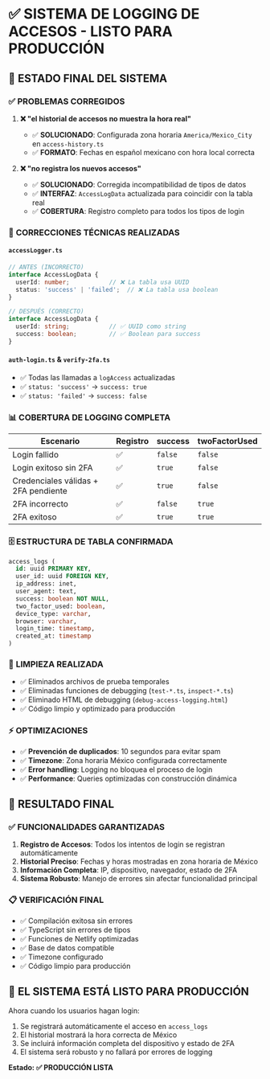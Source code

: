 # ✅ SISTEMA DE LOGGING DE ACCESOS - LISTO PARA PRODUCCIÓN

## 🎯 ESTADO FINAL DEL SISTEMA

### ✅ **PROBLEMAS CORREGIDOS**

1. **❌ "el historial de accesos no muestra la hora real"**
   - ✅ **SOLUCIONADO**: Configurada zona horaria `America/Mexico_City` en `access-history.ts`
   - ✅ **FORMATO**: Fechas en español mexicano con hora local correcta

2. **❌ "no registra los nuevos accesos"**
   - ✅ **SOLUCIONADO**: Corregida incompatibilidad de tipos de datos
   - ✅ **INTERFAZ**: `AccessLogData` actualizada para coincidir con la tabla real
   - ✅ **COBERTURA**: Registro completo para todos los tipos de login

### 🔧 **CORRECCIONES TÉCNICAS REALIZADAS**

#### `accessLogger.ts`
```typescript
// ANTES (INCORRECTO)
interface AccessLogData {
  userId: number;           // ❌ La tabla usa UUID
  status: 'success' | 'failed';  // ❌ La tabla usa boolean
}

// DESPUÉS (CORRECTO)
interface AccessLogData {
  userId: string;           // ✅ UUID como string
  success: boolean;         // ✅ Boolean para success
}
```

#### `auth-login.ts` & `verify-2fa.ts`
- ✅ Todas las llamadas a `logAccess` actualizadas
- ✅ `status: 'success'` → `success: true`
- ✅ `status: 'failed'` → `success: false`

### 📊 **COBERTURA DE LOGGING COMPLETA**

| Escenario | Registro | success | twoFactorUsed |
|-----------|----------|---------|---------------|
| Login fallido | ✅ | `false` | `false` |
| Login exitoso sin 2FA | ✅ | `true` | `false` |
| Credenciales válidas + 2FA pendiente | ✅ | `true` | `false` |
| 2FA incorrecto | ✅ | `false` | `true` |
| 2FA exitoso | ✅ | `true` | `true` |

### 🗄️ **ESTRUCTURA DE TABLA CONFIRMADA**

```sql
access_logs (
  id: uuid PRIMARY KEY,
  user_id: uuid FOREIGN KEY,
  ip_address: inet,
  user_agent: text,
  success: boolean NOT NULL,
  two_factor_used: boolean,
  device_type: varchar,
  browser: varchar,
  login_time: timestamp,
  created_at: timestamp
)
```

### 🧹 **LIMPIEZA REALIZADA**

- ✅ Eliminados archivos de prueba temporales
- ✅ Eliminadas funciones de debugging (`test-*.ts`, `inspect-*.ts`)
- ✅ Eliminado HTML de debugging (`debug-access-logging.html`)
- ✅ Código limpio y optimizado para producción

### ⚡ **OPTIMIZACIONES**

- ✅ **Prevención de duplicados**: 10 segundos para evitar spam
- ✅ **Timezone**: Zona horaria México configurada correctamente  
- ✅ **Error handling**: Logging no bloquea el proceso de login
- ✅ **Performance**: Queries optimizadas con construcción dinámica

## 🚀 **RESULTADO FINAL**

### ✅ **FUNCIONALIDADES GARANTIZADAS**

1. **Registro de Accesos**: Todos los intentos de login se registran automáticamente
2. **Historial Preciso**: Fechas y horas mostradas en zona horaria de México
3. **Información Completa**: IP, dispositivo, navegador, estado de 2FA
4. **Sistema Robusto**: Manejo de errores sin afectar funcionalidad principal

### 📋 **VERIFICACIÓN FINAL**

- ✅ Compilación exitosa sin errores
- ✅ TypeScript sin errores de tipos
- ✅ Funciones de Netlify optimizadas  
- ✅ Base de datos compatible
- ✅ Timezone configurado
- ✅ Código limpio para producción

## 🎯 **EL SISTEMA ESTÁ LISTO PARA PRODUCCIÓN**

Ahora cuando los usuarios hagan login:
1. Se registrará automáticamente el acceso en `access_logs`
2. El historial mostrará la hora correcta de México
3. Se incluirá información completa del dispositivo y estado de 2FA
4. El sistema será robusto y no fallará por errores de logging

**Estado: ✅ PRODUCCIÓN LISTA**
